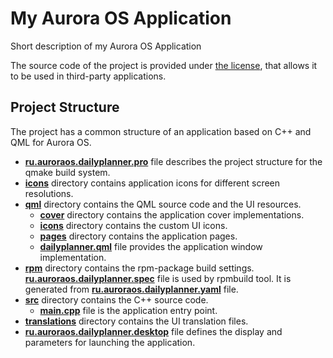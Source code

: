 # My Aurora OS Application

Short description of my Aurora OS Application

The source code of the project is provided under
[the license](LICENSE.BSD-3-CLAUSE.md),
that allows it to be used in third-party applications.

## Project Structure

The project has a common structure
of an application based on C++ and QML for Aurora OS.

* **[ru.auroraos.dailyplanner.pro](ru.auroraos.dailyplanner.pro)** file
  describes the project structure for the qmake build system.
* **[icons](icons)** directory contains application icons for different screen resolutions.
* **[qml](qml)** directory contains the QML source code and the UI resources.
  * **[cover](qml/cover)** directory contains the application cover implementations.
  * **[icons](qml/icons)** directory contains the custom UI icons.
  * **[pages](qml/pages)** directory contains the application pages.
  * **[dailyplanner.qml](qml/dailyplanner.qml)** file
    provides the application window implementation.
* **[rpm](rpm)** directory contains the rpm-package build settings.
  **[ru.auroraos.dailyplanner.spec](rpm/ru.auroraos.dailyplanner.spec)** file is used by rpmbuild tool.
  It is generated from **[ru.auroraos.dailyplanner.yaml](rpm/ru.auroraos.dailyplanner.yaml)** file.
* **[src](src)** directory contains the C++ source code.
  * **[main.cpp](src/main.cpp)** file is the application entry point.
* **[translations](translations)** directory contains the UI translation files.
* **[ru.auroraos.dailyplanner.desktop](ru.auroraos.dailyplanner.desktop)** file
  defines the display and parameters for launching the application.